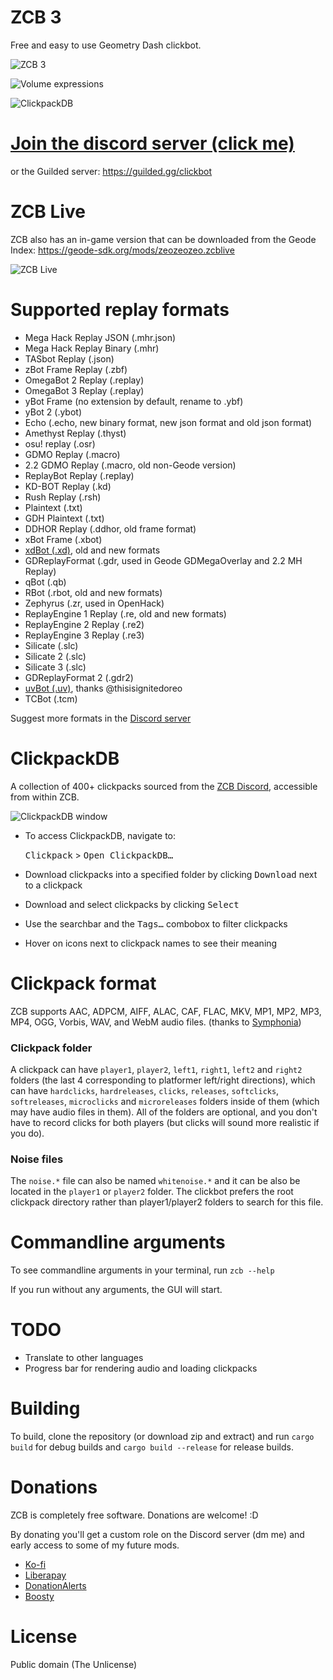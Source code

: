 # ZCB 3

Free and easy to use Geometry Dash clickbot.

![ZCB 3](https://github.com/zeozeozeo/zcb3/blob/master/screenshots/0.png?raw=true)

![Volume expressions](https://github.com/zeozeozeo/zcb3/raw/master/screenshots/1.png?raw=true)

![ClickpackDB](https://github.com/zeozeozeo/zcb3/raw/master/screenshots/2.png?raw=true)

# [Join the discord server (click me)](https://discord.gg/b4kBQyXYZT)

or the Guilded server: https://guilded.gg/clickbot

# ZCB Live

ZCB also has an in-game version that can be downloaded from the Geode Index: https://geode-sdk.org/mods/zeozeozeo.zcblive

![ZCB Live](/screenshots/live.png)

# Supported replay formats

- Mega Hack Replay JSON (.mhr.json)
- Mega Hack Replay Binary (.mhr)
- TASbot Replay (.json)
- zBot Frame Replay (.zbf)
- OmegaBot 2 Replay (.replay)
- OmegaBot 3 Replay (.replay)
- yBot Frame (no extension by default, rename to .ybf)
- yBot 2 (.ybot)
- Echo (.echo, new binary format, new json format and old json format)
- Amethyst Replay (.thyst)
- osu! replay (.osr)
- GDMO Replay (.macro)
- 2.2 GDMO Replay (.macro, old non-Geode version)
- ReplayBot Replay (.replay)
- KD-BOT Replay (.kd)
- Rush Replay (.rsh)
- Plaintext (.txt)
- GDH Plaintext (.txt)
- DDHOR Replay (.ddhor, old frame format)
- xBot Frame (.xbot)
- [xdBot (.xd)](https://geode-sdk.org/mods/zilko.xdbot/), old and new formats
- GDReplayFormat (.gdr, used in Geode GDMegaOverlay and 2.2 MH Replay)
- qBot (.qb)
- RBot (.rbot, old and new formats)
- Zephyrus (.zr, used in OpenHack)
- ReplayEngine 1 Replay (.re, old and new formats)
- ReplayEngine 2 Replay (.re2)
- ReplayEngine 3 Replay (.re3)
- Silicate (.slc)
- Silicate 2 (.slc)
- Silicate 3 (.slc)
- GDReplayFormat 2 (.gdr2)
- [uvBot (.uv)](https://github.com/thisisignitedoreo/uvbot), thanks @thisisignitedoreo
- TCBot (.tcm)

Suggest more formats in the [Discord server](https://discord.gg/b4kBQyXYZT)

# ClickpackDB

A collection of 400+ clickpacks sourced from the [ZCB Discord](https://discord.com/invite/b4kBQyXYZT), accessible from within ZCB.

![ClickpackDB window](https://github.com/zeozeozeo/zcb3/raw/master/screenshots/3.png?raw=true)

- To access ClickpackDB, navigate to:

  <kbd>Clickpack</kbd> > <kbd>Open ClickpackDB…</kbd>

- Download clickpacks into a specified folder by clicking <kbd>Download</kbd> next to a clickpack
- Download and select clickpacks by clicking <kbd>Select</kbd>
- Use the searchbar and the <kbd>Tags…</kbd> combobox to filter clickpacks
- Hover on icons next to clickpack names to see their meaning

# Clickpack format

ZCB supports AAC, ADPCM, AIFF, ALAC, CAF, FLAC, MKV, MP1, MP2, MP3, MP4, OGG, Vorbis, WAV, and WebM audio files. (thanks to [Symphonia](https://github.com/pdeljanov/Symphonia))

### Clickpack folder

A clickpack can have `player1`, `player2`, `left1`, `right1`, `left2` and `right2` folders (the last 4 corresponding to platformer left/right directions), which can have `hardclicks`, `hardreleases`, `clicks`, `releases`, `softclicks`, `softreleases`, `microclicks` and `microreleases` folders inside of them (which may have audio files in them). All of the folders are optional, and you don't have to record clicks for both players (but clicks will sound more realistic if you do).

### Noise files

The `noise.*` file can also be named `whitenoise.*` and it can be also be located in the `player1` or `player2` folder. The clickbot prefers the root clickpack directory rather than player1/player2 folders to search for this file.

# Commandline arguments

To see commandline arguments in your terminal, run `zcb --help`

If you run without any arguments, the GUI will start.

# TODO

- Translate to other languages
- Progress bar for rendering audio and loading clickpacks

# Building

To build, clone the repository (or download zip and extract) and run `cargo build` for debug builds and `cargo build --release` for release builds.

# Donations

ZCB is completely free software. Donations are welcome! :D

By donating you'll get a custom role on the Discord server (dm me) and early access to some of my future mods.

- [Ko-fi](https://ko-fi.com/zeozeozeo)
- [Liberapay](https://liberapay.com/zeo)
- [DonationAlerts](https://donationalerts.com/r/zeozeozeo)
- [Boosty](https://boosty.to/zeozeozeo/donate)

# License

Public domain (The Unlicense)
